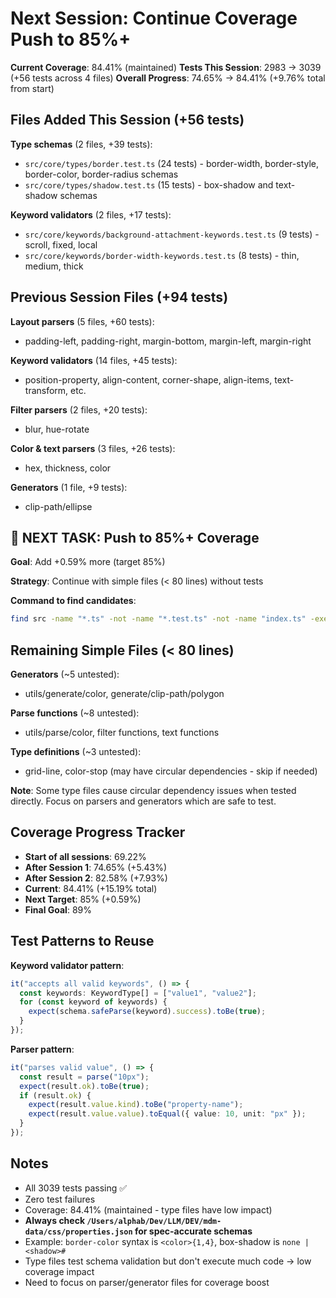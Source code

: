 # Next Session: Continue Coverage Push to 85%+

**Current Coverage**: 84.41% (maintained)
**Tests This Session**: 2983 → 3039 (+56 tests across 4 files)
**Overall Progress**: 74.65% → 84.41% (+9.76% total from start)

## Files Added This Session (+56 tests)

**Type schemas** (2 files, +39 tests):
- `src/core/types/border.test.ts` (24 tests) - border-width, border-style, border-color, border-radius schemas
- `src/core/types/shadow.test.ts` (15 tests) - box-shadow and text-shadow schemas

**Keyword validators** (2 files, +17 tests):
- `src/core/keywords/background-attachment-keywords.test.ts` (9 tests) - scroll, fixed, local
- `src/core/keywords/border-width-keywords.test.ts` (8 tests) - thin, medium, thick

## Previous Session Files (+94 tests)

**Layout parsers** (5 files, +60 tests):
- padding-left, padding-right, margin-bottom, margin-left, margin-right

**Keyword validators** (14 files, +45 tests):
- position-property, align-content, corner-shape, align-items, text-transform, etc.

**Filter parsers** (2 files, +20 tests):
- blur, hue-rotate

**Color & text parsers** (3 files, +26 tests):
- hex, thickness, color

**Generators** (1 file, +9 tests):
- clip-path/ellipse

## 🎯 NEXT TASK: Push to 85%+ Coverage

**Goal**: Add +0.59% more (target 85%)

**Strategy**: Continue with simple files (< 80 lines) without tests

**Command to find candidates**:

```bash
find src -name "*.ts" -not -name "*.test.ts" -not -name "index.ts" -exec bash -c 'lines=$(wc -l < "$1"); [ $lines -lt 80 ] && ! [ -f "${1%.ts}.test.ts" ] && echo "$lines $1"' _ {} \; | sort -n | head -30
```

## Remaining Simple Files (< 80 lines)

**Generators** (~5 untested):
- utils/generate/color, generate/clip-path/polygon

**Parse functions** (~8 untested):
- utils/parse/color, filter functions, text functions

**Type definitions** (~3 untested):
- grid-line, color-stop (may have circular dependencies - skip if needed)

**Note**: Some type files cause circular dependency issues when tested directly.
Focus on parsers and generators which are safe to test.

## Coverage Progress Tracker

- **Start of all sessions**: 69.22%
- **After Session 1**: 74.65% (+5.43%)
- **After Session 2**: 82.58% (+7.93%)
- **Current**: 84.41% (+15.19% total)
- **Next Target**: 85% (+0.59%)
- **Final Goal**: 89%

## Test Patterns to Reuse

**Keyword validator pattern**:

```typescript
it("accepts all valid keywords", () => {
  const keywords: KeywordType[] = ["value1", "value2"];
  for (const keyword of keywords) {
    expect(schema.safeParse(keyword).success).toBe(true);
  }
});
```

**Parser pattern**:

```typescript
it("parses valid value", () => {
  const result = parse("10px");
  expect(result.ok).toBe(true);
  if (result.ok) {
    expect(result.value.kind).toBe("property-name");
    expect(result.value.value).toEqual({ value: 10, unit: "px" });
  }
});
```

## Notes

- All 3039 tests passing ✅
- Zero test failures
- Coverage: 84.41% (maintained - type files have low impact)
- **Always check `/Users/alphab/Dev/LLM/DEV/mdm-data/css/properties.json` for spec-accurate schemas**
- Example: `border-color` syntax is `<color>{1,4}`, box-shadow is `none | <shadow>#`
- Type files test schema validation but don't execute much code → low coverage impact
- Need to focus on parser/generator files for coverage boost
